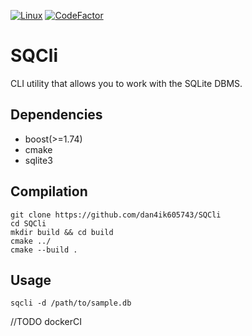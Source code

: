 [![Linux](https://github.com/dan4ik605743/SQCli/actions/workflows/linux.yml/badge.svg)](https://github.com/dan4ik605743/SQCli/actions/workflows/linux.yml)
[![CodeFactor](https://www.codefactor.io/repository/github/dan4ik605743/sqcli/badge)](https://www.codefactor.io/repository/github/dan4ik605743/sqcli)

# SQCli 

CLI utility that allows you to work with the SQLite DBMS.

## Dependencies
* boost(>=1.74) 
* cmake 
* sqlite3

## Compilation
```
git clone https://github.com/dan4ik605743/SQCli
cd SQCli
mkdir build && cd build
cmake ../
cmake --build .
```

## Usage
```
sqcli -d /path/to/sample.db
```
//TODO dockerCI